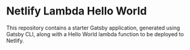 # Netlify Lambda Hello World

This repository contains a starter Gatsby application, generated using Gatsby CLI, along with a Hello World lambda function to be deployed to Netlify.
